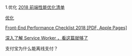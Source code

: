 1.优化
[2018 前端性能优化清单](http://cherryblog.site/front-end-performance-checklist-2018.html#more)

[优化](https://user-gold-cdn.xitu.io/2018/2/28/161db9df64a2f3c1?w=1490&h=3002&f=png&s=709772)

[Front-End Performance Checklist 2018 [PDF, Apple Pages]](https://www.smashingmagazine.com/2018/01/front-end-performance-checklist-2018-pdf-pages/)

[深入了解 Service Worker ，看这篇就够了](https://zhuanlan.zhihu.com/p/27264234)


支付宝为什么能离线支付？
